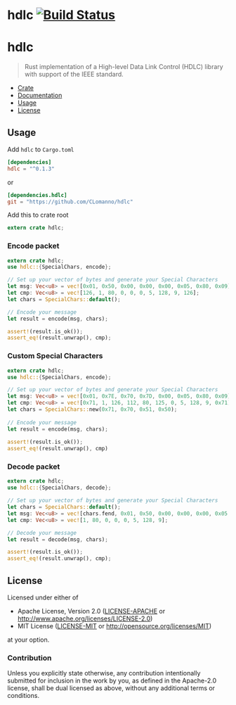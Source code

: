 # hdlc [![Build Status](https://travis-ci.org/CLomanno/hdlc.svg?branch=master)](https://travis-ci.org/CLomanno/hdlc)

# hdlc
> Rust implementation of a High-level Data Link Control (HDLC) library with support of the IEEE standard.

* [Crate](https://crates.io/crates/hdlc)
* [Documentation](https://docs.rs/hdlc/)
* [Usage](#usage)
* [License](#license)

## Usage
Add `hdlc` to `Cargo.toml`
```toml
[dependencies]
hdlc = "^0.1.3"
```
or
```toml
[dependencies.hdlc]
git = "https://github.com/CLomanno/hdlc"
```

Add this to crate root
```rust
extern crate hdlc;
```
### Encode packet
```rust
extern crate hdlc;
use hdlc::{SpecialChars, encode};

// Set up your vector of bytes and generate your Special Characters
let msg: Vec<u8> = vec![0x01, 0x50, 0x00, 0x00, 0x00, 0x05, 0x80, 0x09];
let cmp: Vec<u8> = vec![126, 1, 80, 0, 0, 0, 5, 128, 9, 126];
let chars = SpecialChars::default();

// Encode your message
let result = encode(msg, chars);

assert!(result.is_ok());
assert_eq!(result.unwrap(), cmp);
```
### Custom Special Characters
```rust
extern crate hdlc;
use hdlc::{SpecialChars, encode};

// Set up your vector of bytes and generate your Special Characters
let msg: Vec<u8> = vec![0x01, 0x7E, 0x70, 0x7D, 0x00, 0x05, 0x80, 0x09];
let cmp: Vec<u8> = vec![0x71, 1, 126, 112, 80, 125, 0, 5, 128, 9, 0x71];
let chars = SpecialChars::new(0x71, 0x70, 0x51, 0x50);
 
// Encode your message
let result = encode(msg, chars);
 
assert!(result.is_ok());
assert_eq!(result.unwrap(), cmp)
```
 
### Decode packet
```rust
extern crate hdlc;
use hdlc::{SpecialChars, decode};

// Set up your vector of bytes and generate your Special Characters
let chars = SpecialChars::default();
let msg: Vec<u8> = vec![chars.fend, 0x01, 0x50, 0x00, 0x00, 0x00, 0x05, 0x80, 0x09, chars.fend];
let cmp: Vec<u8> = vec![1, 80, 0, 0, 0, 5, 128, 9];

// Decode your message
let result = decode(msg, chars);

assert!(result.is_ok());
assert_eq!(result.unwrap(), cmp);
```

## License

Licensed under either of

 * Apache License, Version 2.0 ([LICENSE-APACHE](LICENSE-APACHE) or http://www.apache.org/licenses/LICENSE-2.0)
 * MIT License ([LICENSE-MIT](LICENSE-MIT) or http://opensource.org/licenses/MIT)

at your option.

### Contribution

Unless you explicitly state otherwise, any contribution intentionally submitted
for inclusion in the work by you, as defined in the Apache-2.0 license, shall be dual licensed as above, without any
additional terms or conditions.
